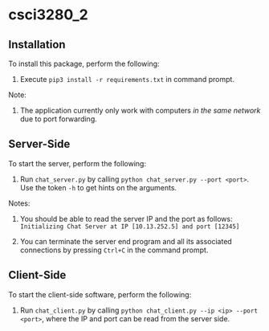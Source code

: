 # csci3280_2

## Installation

To install this package, perform the following:

1) Execute ```pip3 install -r requirements.txt``` in command prompt.

Note:

1) The application currently only work with computers _in the same network_ due to port forwarding. 

## Server-Side
To start the server, perform the following:

1) Run ```chat_server.py``` by calling ```python chat_server.py --port <port>```. Use the token ```-h``` to get hints on the arguments.

Notes:

1) You should be able to read the server IP and the port as follows: 
`Initializing Chat Server at IP [10.13.252.5] and port [12345]`

2) You can terminate the server end program and all its associated connections by pressing ```Ctrl+C``` in the command prompt.

## Client-Side
To start the client-side software, perform the following: 

1) Run ```chat_client.py``` by calling ```python chat_client.py --ip <ip> --port <port>```, where the IP and port can be read from the server side.
